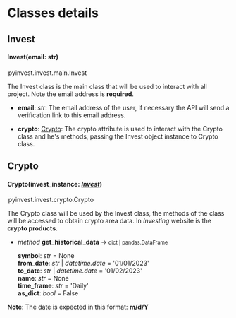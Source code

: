 # Classes details

## Invest

<p><h4>Invest(email: str)</h4><legend>pyinvest.invest.main.Invest</legend></p>

The Invest class is the main class that will be used to interact with all project. Note the email address is **required**.

- **email**: *str*: The email address of the user, if necessary the API will send a verification link to this email address.

- **crypto**: [Crypto](#crypto): The crypto attribute is used to interact with the Crypto class and he's methods, passing the Invest object instance to Crypto class.

## Crypto

<p><h4>Crypto(invest_instance: <a href="#invest"><i>Invest</i></a>)</h4><legend>pyinvest.invest.crypto.Crypto</legend></p>

The Crypto class will be used by the Invest class, the methods of the class will be accessed to obtain crypto area data. In *Investing* website is the **crypto products**.

- *method* **get_historical_data** -> <small>dict | pandas.DataFrame</small>

    **symbol**: *str* = None  
    **from_date**: *str* | *datetime.date* = '01/01/2023'  
    **to_date**: *str* | *datetime.date* = '01/02/2023'  
    **name**: *str* = None  
    **time_frame**: *str* = 'Daily'  
    **as_dict**: *bool* = False

**Note**: The date is expected in this format: **m/d/Y**